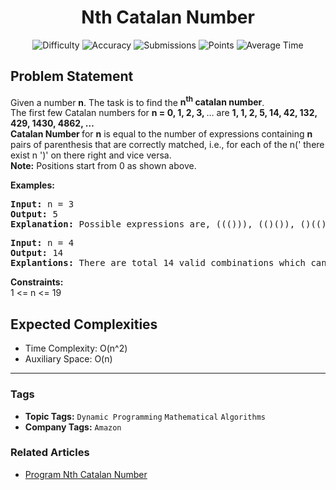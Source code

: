 <h1 align="center">Nth Catalan Number</h1>

<p align="center">
  <img alt="Difficulty" title="Difficulty" src="https://custom-icon-badges.demolab.com/badge/Difficulty: Medium-1F222E?style=for-the-badge&logoColor=white&logo=fire"/>
  <img alt="Accuracy" title="Accuracy" src="https://custom-icon-badges.demolab.com/badge/Accuracy: 31.06%25-1F222E?style=for-the-badge&logoColor=white&logo=target"/>
  <img alt="Submissions" title="Submissions" src="https://custom-icon-badges.demolab.com/badge/Submissions: 136K+-1F222E?style=for-the-badge&logoColor=white&logo=repo"/>
  <img alt="Points" title="Points" src="https://custom-icon-badges.demolab.com/badge/Points: 4-1F222E?style=for-the-badge&logoColor=white&logo=award"/>
  <img alt="Average Time" title="Average Time" src="https://custom-icon-badges.demolab.com/badge/Average%20Time: N/A-1F222E?style=for-the-badge&logoColor=white&logo=clock"/>
</p>

## Problem Statement

Given a number <b>n</b>. The task is to find the <b>n<sup>th</sup> catalan number</b>.<br>The first few Catalan numbers for <b>n = 0, 1, 2, 3, </b>… are <b>1, 1, 2, 5, 14, 42, 132, 429, 1430, 4862, …<br></b><b>Catalan Number </b>for <b>n</b> is equal to the number of expressions containing <b>n</b> pairs of parenthesis that are correctly matched, i.e., for each of the n(' there exist n ')' on there right and vice versa.<br><b>Note:</b> Positions start from 0 as shown above.

<b>Examples:</b>

<pre><b>Input: </b>n = 3
<b>Output: </b>5<b><br>Explanation: </b>Possible expressions are, ((())), (()()), ()(()), (())(), ()()()<b><br></b></pre>

<pre><b>Input: </b>n = 4
<b>Output: </b>14<br><b>Explantions: </b>There are total 14 valid combinations which can be formed using 4 parenthesis.</pre>

<b>Constraints:</b><br>1 <= n <= 19

## Expected Complexities
- Time Complexity: O(n^2)
- Auxiliary Space: O(n)

<hr>

### Tags
- **Topic Tags:** `Dynamic Programming` `Mathematical` `Algorithms`
- **Company Tags:** `Amazon`

### Related Articles
- [Program Nth Catalan Number](https://www.geeksforgeeks.org/program-nth-catalan-number/)
